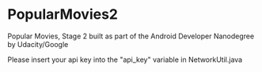 # PopularMovies2
Popular Movies, Stage 2 built as part of the Android Developer Nanodegree by Udacity/Google

Please insert your api key into the "api_key" variable in NetworkUtil.java
